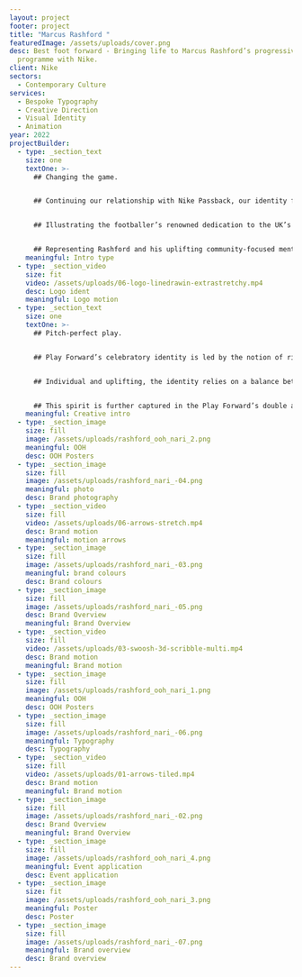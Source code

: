 ```yaml
---
layout: project
footer: project
title: "Marcus Rashford "
featuredImage: /assets/uploads/cover.png
desc: Best foot forward - Bringing life to Marcus Rashford’s progressive youth
  programme with Nike.
client: Nike
sectors:
  - Contemporary Culture
services:
  - Bespoke Typography
  - Creative Direction
  - Visual Identity
  - Animation
year: 2022
projectBuilder:
  - type: _section_text
    size: one
    textOne: >-
      ## Changing the game.


      ## Continuing our relationship with Nike Passback, our identity for the initiative’s new programme, Play Forward, led by footballing superstar Marcus Rashford, sets to unite Nike and Rashford’s shared commitment to change.


      ## Illustrating the footballer’s renowned dedication to the UK’s most vulnerable, Play Forward goes beyond the confines of the pitch – giving disadvantaged kids a communal space for sport and support.


      ## Representing Rashford and his uplifting community-focused mentality, our visual identity for the academy embraces the joyful connection between people and players. Using the brand as an opportunity to show the game as something greater than the sum of its parts.
    meaningful: Intro type
  - type: _section_video
    size: fit
    video: /assets/uploads/06-logo-linedrawin-extrastretchy.mp4
    desc: Logo ident
    meaningful: Logo motion
  - type: _section_text
    size: one
    textOne: >-
      ## Pitch-perfect play.


      ## Play Forward’s celebratory identity is led by the notion of rising above adversity, visually exploring how movement, sport and play bring people together – on and off the pitch. This is whimsically embodied throughout the interconnected forms of the wordmark, where each character supports the other. Incomplete in isolation.


      ## Individual and uplifting, the identity relies on a balance between visual elements, such as its contrast between sharp typography and candid analogue scribbles. This playful distinction is similarly seen in the unconventional, offset identity structure, realising both the individuality at the brand’s core and the energy of the sport itself.


      ## This spirit is further captured in the Play Forward’s double arrow motif, maintaining the theme of connection. Keeping people on track, pushing them forward, and forging the way for others.
    meaningful: Creative intro
  - type: _section_image
    size: fill
    image: /assets/uploads/rashford_ooh_nari_2.png
    meaningful: OOH
    desc: OOH Posters
  - type: _section_image
    size: fill
    image: /assets/uploads/rashford_nari_-04.png
    meaningful: photo
    desc: Brand photography
  - type: _section_video
    size: fill
    video: /assets/uploads/06-arrows-stretch.mp4
    desc: Brand motion
    meaningful: motion arrows
  - type: _section_image
    size: fill
    image: /assets/uploads/rashford_nari_-03.png
    meaningful: brand colours
    desc: Brand colours
  - type: _section_image
    size: fill
    image: /assets/uploads/rashford_nari_-05.png
    desc: Brand Overview
    meaningful: Brand Overview
  - type: _section_video
    size: fill
    video: /assets/uploads/03-swoosh-3d-scribble-multi.mp4
    desc: Brand motion
    meaningful: Brand motion
  - type: _section_image
    size: fill
    image: /assets/uploads/rashford_ooh_nari_1.png
    meaningful: OOH
    desc: OOH Posters
  - type: _section_image
    size: fill
    image: /assets/uploads/rashford_nari_-06.png
    meaningful: Typography
    desc: Typography
  - type: _section_video
    size: fill
    video: /assets/uploads/01-arrows-tiled.mp4
    desc: Brand motion
    meaningful: Brand motion
  - type: _section_image
    size: fill
    image: /assets/uploads/rashford_nari_-02.png
    desc: Brand Overview
    meaningful: Brand Overview
  - type: _section_image
    size: fill
    image: /assets/uploads/rashford_ooh_nari_4.png
    meaningful: Event application
    desc: Event application
  - type: _section_image
    size: fit
    image: /assets/uploads/rashford_ooh_nari_3.png
    meaningful: Poster
    desc: Poster
  - type: _section_image
    size: fill
    image: /assets/uploads/rashford_nari_-07.png
    meaningful: Brand overview
    desc: Brand overview
---
```

